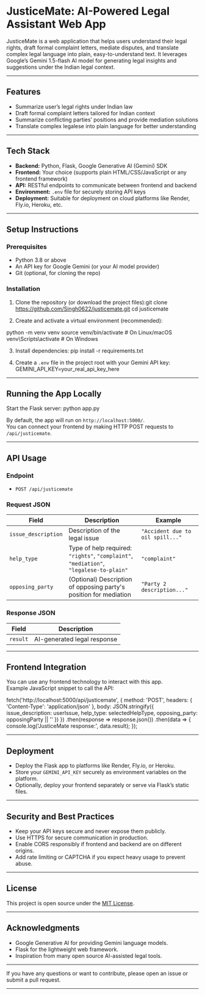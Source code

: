 # JusticeMate: AI-Powered Legal Assistant Web App

JusticeMate is a web application that helps users understand their legal rights, draft formal complaint letters, mediate disputes, and translate complex legal language into plain, easy-to-understand text. It leverages Google’s Gemini 1.5-flash AI model for generating legal insights and suggestions under the Indian legal context.

---

## Features

- Summarize user’s legal rights under Indian law  
- Draft formal complaint letters tailored for Indian context  
- Summarize conflicting parties’ positions and provide mediation solutions  
- Translate complex legalese into plain language for better understanding  

---

## Tech Stack

- **Backend:** Python, Flask, Google Generative AI (Gemini) SDK  
- **Frontend:** Your choice (supports plain HTML/CSS/JavaScript or any frontend framework)  
- **API:** RESTful endpoints to communicate between frontend and backend  
- **Environment:** `.env` file for securely storing API keys  
- **Deployment:** Suitable for deployment on cloud platforms like Render, Fly.io, Heroku, etc.

---

## Setup Instructions

### Prerequisites

- Python 3.8 or above  
- An API key for Google Gemini (or your AI model provider)  
- Git (optional, for cloning the repo)  

### Installation

1. Clone the repository (or download the project files):git clone https://github.com/Singh0622/justicemate.git
cd justicemate

2. Create and activate a virtual environment (recommended):

python -m venv venv
source venv/bin/activate # On Linux/macOS
venv\Scripts\activate # On Windows

3. Install dependencies:
pip install -r requirements.txt

4. Create a `.env` file in the project root with your Gemini API key:
GEMINI_API_KEY=your_real_api_key_here

---

## Running the App Locally

Start the Flask server:
python app.py

By default, the app will run on `http://localhost:5000/`.  
You can connect your frontend by making HTTP POST requests to `/api/justicemate`.

---

## API Usage

### Endpoint
- `POST /api/justicemate`

### Request JSON

| Field             | Description                                    | Example                         |
|-------------------|------------------------------------------------|---------------------------------|
| `issue_description`| Description of the legal issue                  | `"Accident due to oil spill..."`|
| `help_type`       | Type of help required: `"rights"`, `"complaint"`, `"mediation"`, `"legalese-to-plain"` | `"complaint"`                   |
| `opposing_party`  | (Optional) Description of opposing party's position for mediation | `"Party 2 description..."`      |

### Response JSON

| Field   | Description               |
|---------|---------------------------|
| `result`| AI-generated legal response|

---

## Frontend Integration

You can use any frontend technology to interact with this app.  
Example JavaScript snippet to call the API:

fetch('http://localhost:5000/api/justicemate', {
method: 'POST',
headers: { 'Content-Type': 'application/json' },
body: JSON.stringify({
issue_description: userIssue,
help_type: selectedHelpType,
opposing_party: opposingParty || ''
})
})
.then(response => response.json())
.then(data => {
console.log('JusticeMate response:', data.result);
});

---

## Deployment

- Deploy the Flask app to platforms like Render, Fly.io, or Heroku.  
- Store your `GEMINI_API_KEY` securely as environment variables on the platform.  
- Optionally, deploy your frontend separately or serve via Flask’s static files.

---

## Security and Best Practices

- Keep your API keys secure and never expose them publicly.  
- Use HTTPS for secure communication in production.  
- Enable CORS responsibly if frontend and backend are on different origins.  
- Add rate limiting or CAPTCHA if you expect heavy usage to prevent abuse.

---

## License

This project is open source under the [MIT License](LICENSE).

---

## Acknowledgments

- Google Generative AI for providing Gemini language models.  
- Flask for the lightweight web framework.  
- Inspiration from many open source AI-assisted legal tools.

---

If you have any questions or want to contribute, please open an issue or submit a pull request.

---
